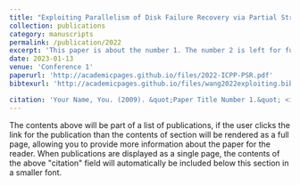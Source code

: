 ```yaml
---
title: "Exploiting Parallelism of Disk Failure Recovery via Partial Stripe Repair for an Erasure-Coded High-Density Storage Server"
collection: publications
category: manuscripts
permalink: /publication/2022
excerpt: 'This paper is about the number 1. The number 2 is left for future work.'
date: 2023-01-13
venue: 'Conference 1'
paperurl: 'http://academicpages.github.io/files/2022-ICPP-PSR.pdf'
bibtexurl: 'http://academicpages.github.io/files/wang2022exploiting.bib'

citation: 'Your Name, You. (2009). &quot;Paper Title Number 1.&quot; <i>Journal 1</i>. 1(1).'
---
```

The contents above will be part of a list of publications, if the user clicks the link for the publication than the contents of section will be rendered as a full page, allowing you to provide more information about the paper for the reader. When publications are displayed as a single page, the contents of the above "citation" field will automatically be included below this section in a smaller font.
